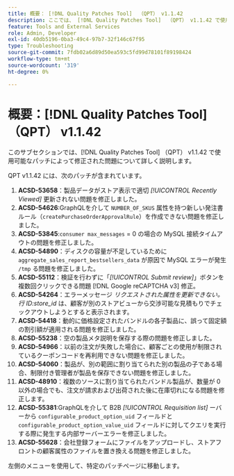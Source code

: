 ```yaml
---
title: 概要： [!DNL Quality Patches Tool]  （QPT） v1.1.42
description: ここでは、 [!DNL Quality Patches Tool]  （QPT） v1.1.42 で使用可能なパッチによって修正された問題について詳しく説明します。
feature: Tools and External Services
role: Admin, Developer
exl-id: 40db5196-0ba3-49c4-97b7-32f146c67f95
type: Troubleshooting
source-git-commit: 7fdb02a6d89d50ea593c5fd99d78101f89198424
workflow-type: tm+mt
source-wordcount: '319'
ht-degree: 0%

---
```


# 概要：[!DNL Quality Patches Tool] （QPT） v1.1.42

このサブセクションでは、[!DNL Quality Patches Tool] （QPT） v1.1.42 で使用可能なパッチによって修正された問題について詳しく説明します。

QPT v1.1.42 には、次のパッチが含まれています。

1. **ACSD-53658**：製品データがストア表示で適切 *[!UICONTROL Recently Viewed]* 更新されない問題を修正しました。
1. **ACSD-54626**:GraphQLを介して `NUMBER_OF_SKUS` 属性を持つ新しい発注書ルール（`createPurchaseOrderApprovalRule`）を作成できない問題を修正しました。
1. **ACSD-53845**:`consumer max_messages` = 0 の場合の MySQL 接続タイムアウトの問題を修正しました。
1. **ACSD-54890**：ディスクの容量が不足しているために `aggregate_sales_report_bestsellers_data` が原因で MySQL エラーが発生 `/tmp` る問題を修正しました。
1. **ACSD-55112**：検証を行わずに「*[!UICONTROL Submit review]*」ボタンを複数回クリックできる問題 [!DNL Google reCAPTCHA v3] 修正。
1. **ACSD-54264**：エラーメッセージ *リクエストされた属性を更新できない。 行 ID:store_id* は、顧客が別のストアビューから交渉可能な見積もりでチェックアウトしようとすると表示されます。
1. **ACSD-54418**：動的に価格設定されたバンドルの各子製品に、誤って固定額の割引額が適用される問題を修正しました。
1. **ACSD-55238**：空の製品メタ説明を保存する際の問題を修正しました。
1. **ACSD-54966**：以前の注文が失敗した場合に、顧客ごとの使用が制限されているクーポンコードを再利用できない問題を修正しました。
1. **ACSD-54060**：製品が、別の範囲に割り当てられた別の製品の子である場合、制限付き管理者が製品を保存できない問題を修正しました。
1. **ACSD-48910**：複数のソースに割り当てられたバンドル製品が、数量が 0 以外の場合でも、注文が請求および出荷された後に在庫切れになる問題を修正します。
1. **ACSD-55381**:GraphQLを介して B2B *[!UICONTROL Requisition list]* ーバーから `configurable_product_option_uid` フィールドと `configurable_product_option_value_uid` フィールドに対してクエリを実行する際に発生する内部サーバーエラーを修正しました。
1. **ACSD-55628**：会社登録フォームにファイルをアップロードし、ストアフロントの顧客属性のファイルを置き換える問題を修正しました。

左側のメニューを使用して、特定のパッチページに移動します。
